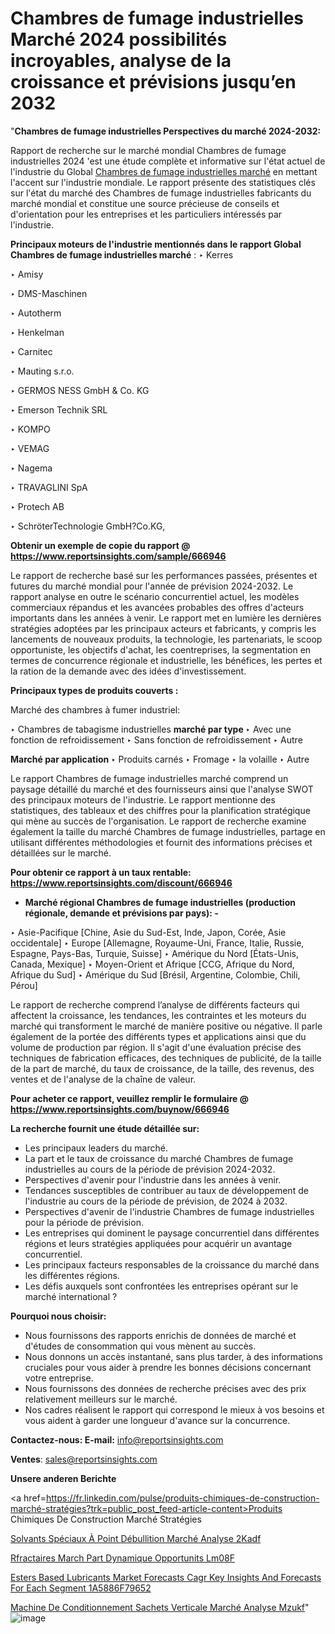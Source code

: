 # Chambres de fumage industrielles Marché 2024 possibilités incroyables, analyse de la croissance et prévisions jusqu’en 2032

 "<strong>Chambres de fumage industrielles Perspectives du marché 2024-2032:</strong>

Rapport de recherche sur le marché mondial Chambres de fumage industrielles 2024 'est une étude complète et informative sur l'état actuel de l'industrie du Global <a href=https://www.reportsinsights.com/sample/666946>Chambres de fumage industrielles marché</a> en mettant l'accent sur l'industrie mondiale. Le rapport présente des statistiques clés sur l'état du marché des Chambres de fumage industrielles fabricants du marché mondial et constitue une source précieuse de conseils et d'orientation pour les entreprises et les particuliers intéressés par l'industrie.

<strong>Principaux moteurs de l'industrie mentionnés dans le rapport Global Chambres de fumage industrielles marché</strong> :
‣ Kerres

‣ Amisy

‣ DMS-Maschinen

‣ Autotherm

‣ Henkelman

‣ Carnitec

‣ Mauting s.r.o.

‣ GERMOS NESS GmbH & Co. KG

‣ Emerson Technik SRL

‣ KOMPO

‣ VEMAG

‣ Nagema

‣ TRAVAGLINI SpA

‣ Protech AB

‣ SchröterTechnologie GmbH?Co.KG,

<strong>Obtenir un exemple de copie du rapport @ <a href=https://www.reportsinsights.com/sample/666946>https://www.reportsinsights.com/sample/666946</a></strong>

Le rapport de recherche basé sur les performances passées, présentes et futures du marché mondial pour l'année de prévision 2024-2032. Le rapport analyse en outre le scénario concurrentiel actuel, les modèles commerciaux répandus et les avancées probables des offres d'acteurs importants dans les années à venir. Le rapport met en lumière les dernières stratégies adoptées par les principaux acteurs et fabricants, y compris les lancements de nouveaux produits, la technologie, les partenariats, le scoop opportuniste, les objectifs d'achat, les coentreprises, la segmentation en termes de concurrence régionale et industrielle, les bénéfices, les pertes et la ration de la demande avec des idées d'investissement.

<strong>Principaux types de produits couverts :</strong>

Marché des chambres à fumer industriel:

‣  Chambres de tabagisme industrielles <strong> marché <strong> par type </strong> </strong>
‣ Avec une fonction de refroidissement
‣ Sans fonction de refroidissement
‣ Autre

<strong>Marché par application </strong>
‣ Produits carnés
‣ Fromage
‣ la volaille
‣ Autre

Le rapport Chambres de fumage industrielles marché comprend un paysage détaillé du marché et des fournisseurs ainsi que l'analyse SWOT des principaux moteurs de l'industrie. Le rapport mentionne des statistiques, des tableaux et des chiffres pour la planification stratégique qui mène au succès de l'organisation. Le rapport de recherche examine également la taille du marché Chambres de fumage industrielles, partage en utilisant différentes méthodologies et fournit des informations précises et détaillées sur le marché.

<strong>Pour obtenir ce rapport à un taux rentable: <a href=https://www.reportsinsights.com/discount/666946>https://www.reportsinsights.com/discount/666946</a></strong>
<ul>
  <li><strong>Marché régional Chambres de fumage industrielles (production régionale, demande et prévisions par pays): -</strong></li>
</ul>
‣ Asie-Pacifique [Chine, Asie du Sud-Est, Inde, Japon, Corée, Asie occidentale]
‣ Europe [Allemagne, Royaume-Uni, France, Italie, Russie, Espagne, Pays-Bas, Turquie, Suisse]
‣ Amérique du Nord [États-Unis, Canada, Mexique]
‣ Moyen-Orient et Afrique [CCG, Afrique du Nord, Afrique du Sud]
‣ Amérique du Sud [Brésil, Argentine, Colombie, Chili, Pérou]

Le rapport de recherche comprend l’analyse de différents facteurs qui affectent la croissance, les tendances, les contraintes et les moteurs du marché qui transforment le marché de manière positive ou négative. Il parle également de la portée des différents types et applications ainsi que du volume de production par région. Il s'agit d'une évaluation précise des techniques de fabrication efficaces, des techniques de publicité, de la taille de la part de marché, du taux de croissance, de la taille, des revenus, des ventes et de l'analyse de la chaîne de valeur.

<strong>Pour acheter ce rapport, veuillez remplir le formulaire @   <a href=https://www.reportsinsights.com/buynow/666946>https://www.reportsinsights.com/buynow/666946</a></strong>

<strong>La recherche fournit une étude détaillée sur:</strong>
<ul>
  <li>Les principaux leaders du marché.</li>
  <li>La part et le taux de croissance du marché Chambres de fumage industrielles au cours de la période de prévision 2024-2032.</li>
  <li>Perspectives d'avenir pour l'industrie dans les années à venir.</li>
  <li>Tendances susceptibles de contribuer au taux de développement de l'industrie au cours de la période de prévision, de 2024 à 2032.</li>
  <li>Perspectives d'avenir de l'industrie Chambres de fumage industrielles pour la période de prévision.</li>
  <li>Les entreprises qui dominent le paysage concurrentiel dans différentes régions et leurs stratégies appliquées pour acquérir un avantage concurrentiel.</li>
  <li>Les principaux facteurs responsables de la croissance du marché dans les différentes régions.</li>
  <li>Les défis auxquels sont confrontées les entreprises opérant sur le marché international ?</li>
</ul>
<strong>Pourquoi nous choisir:</strong>
<ul>
  <li>Nous fournissons des rapports enrichis de données de marché et d'études de consommation qui vous mènent au succès.</li>
  <li>Nous donnons un accès instantané, sans plus tarder, à des informations cruciales pour vous aider à prendre les bonnes décisions concernant votre entreprise.</li>
  <li>Nous fournissons des données de recherche précises avec des prix relativement meilleurs sur le marché.</li>
  <li>Nos cadres réalisent le rapport qui correspond le mieux à vos besoins et vous aident à garder une longueur d'avance sur la concurrence.</li>
</ul>
<strong>Contactez-nous:
</strong><strong>E-mail:</strong> <a href=mailto:info@reportsinsights.com>info@reportsinsights.com</a>

<strong>Ventes</strong>: <a href=mailto:sales@reportsinsights.com>sales@reportsinsights.com</a>

<strong>Unsere anderen Berichte</strong>

<a href=https://fr.linkedin.com/pulse/produits-chimiques-de-construction-marché-stratégies?trk=public_post_feed-article-content>Produits Chimiques De Construction Marché Stratégies</a>

<a href=https://fr.linkedin.com/pulse/solvants-spéciaux-à-point-débullition-marché-analyse-2kadf/>Solvants Spéciaux À Point Débullition Marché Analyse 2Kadf</a>

<a href=https://www.linkedin.com/pulse/r%C3%A9fractaires-march%C3%A9-part-dynamique-opportunit%C3%A9s-lm08f/>Rfractaires March Part Dynamique Opportunits Lm08F</a>

<a href=https://medium.com/@aanarkumar6/esters-based-lubricants-market-forecasts-cagr-key-insights-and-forecasts-for-each-segment-1a5886f79652>Esters Based Lubricants Market Forecasts Cagr Key Insights And Forecasts For Each Segment 1A5886F79652</a>

<a href=https://fr.linkedin.com/pulse/machine-de-conditionnement-sachets-verticale-marché-analyse-mzukf/>Machine De Conditionnement Sachets Verticale Marché Analyse Mzukf</a>"
![image](https://github.com/daminid12/RImarketgrowth/assets/158430485/dd7ab20e-7ee9-47a3-9b04-be7c30d9a931)
